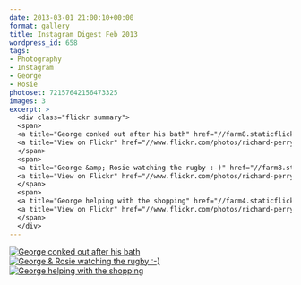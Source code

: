 ```yaml
---
date: 2013-03-01 21:00:10+00:00
format: gallery
title: Instagram Digest Feb 2013
wordpress_id: 658
tags:
- Photography
- Instagram
- George
- Rosie
photoset: 72157642156473325
images: 3
excerpt: >
  <div class="flickr summary">
  <span>
  <a title="George conked out after his bath" href="//farm8.staticflickr.com/7414/13063073643_1fbc331d77_b.jpg" class="image cboxElement" rel="gallery0"><img src="//farm8.staticflickr.com/7414/13063073643_1fbc331d77_q.jpg" alt="George conked out after his bath"></a>
  <a title="View on Flickr" href="//www.flickr.com/photos/richard-perry/13063073643/" class="flickrlink"> </a>
  </span>
  <span>
  <a title="George &amp; Rosie watching the rugby :-)" href="//farm8.staticflickr.com/7349/13063271094_cd40e55851_b.jpg" class="image cboxElement" rel="gallery0"><img src="//farm8.staticflickr.com/7349/13063271094_cd40e55851_q.jpg" alt="George &amp; Rosie watching the rugby :-)"></a>
  <a title="View on Flickr" href="//www.flickr.com/photos/richard-perry/13063271094/" class="flickrlink"> </a>
  </span>
  <span>
  <a title="George helping with the shopping" href="//farm4.staticflickr.com/3715/13063265824_edd90c3562_b.jpg" class="image cboxElement" rel="gallery0"><img src="//farm4.staticflickr.com/3715/13063265824_edd90c3562_q.jpg" alt="George helping with the shopping"></a>
  <a title="View on Flickr" href="//www.flickr.com/photos/richard-perry/13063265824/" class="flickrlink"> </a>
  </span>
  </div>
---
```


<div class="flickr gallery">
<span>
<a title="George conked out after his bath" href="https://live.staticflickr.com/7414/13063073643_1fbc331d77_b.jpg" class="image"><img src="https://live.staticflickr.com/7414/13063073643_1fbc331d77_q.jpg" alt="George conked out after his bath" /></a>
<a title="View on Flickr" href="https://www.flickr.com/photos/richard-perry/13063073643/" class="flickrlink"> </a>
</span>
<span>
<a title="George &amp; Rosie watching the rugby :-)" href="https://live.staticflickr.com/7349/13063271094_cd40e55851_b.jpg" class="image"><img src="https://live.staticflickr.com/7349/13063271094_cd40e55851_q.jpg" alt="George &amp; Rosie watching the rugby :-)" /></a>
<a title="View on Flickr" href="https://www.flickr.com/photos/richard-perry/13063271094/" class="flickrlink"> </a>
</span>
<span>
<a title="George helping with the shopping" href="https://live.staticflickr.com/3715/13063265824_edd90c3562_b.jpg" class="image"><img src="https://live.staticflickr.com/3715/13063265824_edd90c3562_q.jpg" alt="George helping with the shopping" /></a>
<a title="View on Flickr" href="https://www.flickr.com/photos/richard-perry/13063265824/" class="flickrlink"> </a>
</span>
</div>